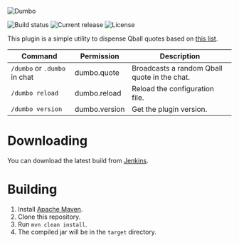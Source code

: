 ![Dumbo](https://sweepyoface.github.io/dumbo-bukkit/logo.png)

![Build status](https://api.travis-ci.org/sweepyoface/dumbo-bukkit.svg?branch=master)
![Current release](https://img.shields.io/github/release/sweepyoface/dumbo-bukkit.svg)
![License](https://img.shields.io/github/license/sweepyoface/dumbo-bukkit.svg)

This plugin is a simple utility to dispense Qball quotes based on [this list](https://github.com/sweepyoface/dumbo/blob/master/quotes.yml).

| Command | Permission | Description
| --- | --- | --- |
| `/dumbo` or `.dumbo` in chat | dumbo.quote | Broadcasts a random Qball quote in the chat. |
| `/dumbo reload` | dumbo.reload | Reload the configuration file. |
| `/dumbo version` | dumbo.version | Get the plugin version. |


# Downloading
You can download the latest build from [Jenkins](https://ci.sweepy.pw/job/Dumbo-Bukkit/).

# Building
1. Install [Apache Maven](https://maven.apache.org/).
2. Clone this repository.
3. Run `mvn clean install`.
4. The compiled jar will be in the `target` directory.